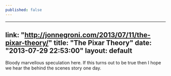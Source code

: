 ```yaml
---
published: false
---
```


---
link: "http://jonnegroni.com/2013/07/11/the-pixar-theory/"
title: "The Pixar Theory"
date: "2013-07-29 22:53:00"
layout: default
---

Bloody marvellous speculation here. If this turns out to be true then I hope we hear the behind the scenes story one day.
